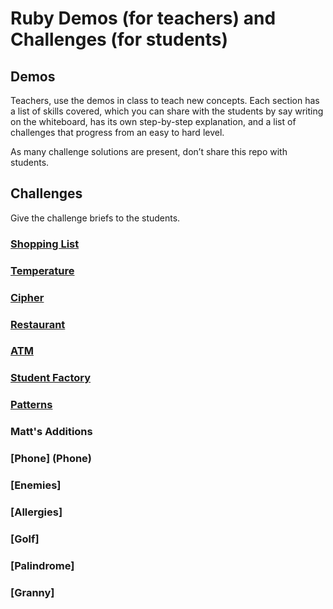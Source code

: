# Ruby Demos (for teachers) and Challenges (for students)

## Demos

Teachers, use the demos in class to teach new concepts. Each section has a list of skills covered, which you can share with the students by say writing on the whiteboard, has its own step-by-step explanation, and a list of challenges that progress from an easy to hard level.

As many challenge solutions are present, don’t share this repo with students.

## Challenges

Give the challenge briefs to the students.


### [Shopping List](shopping_list)
### [Temperature](temperature)
### [Cipher](cipher)
### [Restaurant](restaurant)
### [ATM](atm)
### [Student Factory](student_factory)
### [Patterns](patterns)

### Matt's Additions

### [Phone] (Phone)
### [Enemies]
### [Allergies]
### [Golf]
### [Palindrome]
### [Granny]
